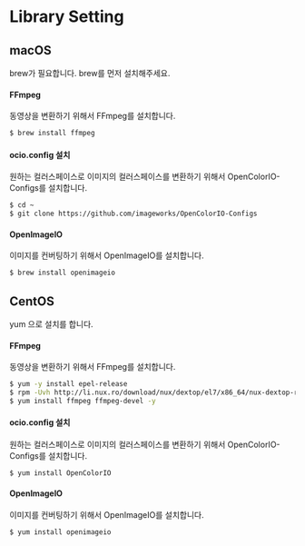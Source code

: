 # Library Setting

## macOS
brew가 필요합니다. brew를 먼저 설치해주세요.

#### FFmpeg
동영상을 변환하기 위해서 FFmpeg를 설치합니다.

```bash
$ brew install ffmpeg
```

#### ocio.config 설치
원하는 컬러스페이스로 이미지의 컬러스페이스를 변환하기 위해서 OpenColorIO-Configs를 설치합니다.

```bash
$ cd ~
$ git clone https://github.com/imageworks/OpenColorIO-Configs
```

#### OpenImageIO
이미지를 컨버팅하기 위해서 OpenImageIO를 설치합니다.

```bash
$ brew install openimageio
```

## CentOS
yum 으로 설치를 합니다.

#### FFmpeg
동영상을 변환하기 위해서 FFmpeg를 설치합니다.
```bash
$ yum -y install epel-release
$ rpm -Uvh http://li.nux.ro/download/nux/dextop/el7/x86_64/nux-dextop-release-0-5.el7.nux.noarch.rpm
$ yum install ffmpeg ffmpeg-devel -y
```

#### ocio.config 설치
원하는 컬러스페이스로 이미지의 컬러스페이스를 변환하기 위해서 OpenColorIO-Configs를 설치합니다.
```bash
$ yum install OpenColorIO
```

#### OpenImageIO
이미지를 컨버팅하기 위해서 OpenImageIO를 설치합니다.

```bash
$ yum install openimageio
```
